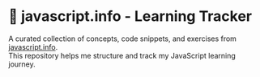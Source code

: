 # 📘 javascript.info - Learning Tracker

A curated collection of concepts, code snippets, and exercises from [javascript.info](https://javascript.info/).  
This repository helps me structure and track my JavaScript learning journey.

